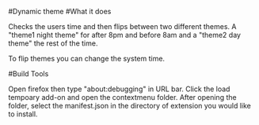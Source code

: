 #Dynamic theme
#What it does

Checks the users time and then flips between two different themes. A "theme1 night theme" for after 8pm and before 8am and
a "theme2 day theme" the rest of the time.

To flip themes you can change the system time.

#Build Tools

Open firefox then type "about:debugging" in URL bar. Click the load tempoary add-on and open the contextmenu folder. After opening the folder, select the manifest.json in the directory of extension you would like to install.

